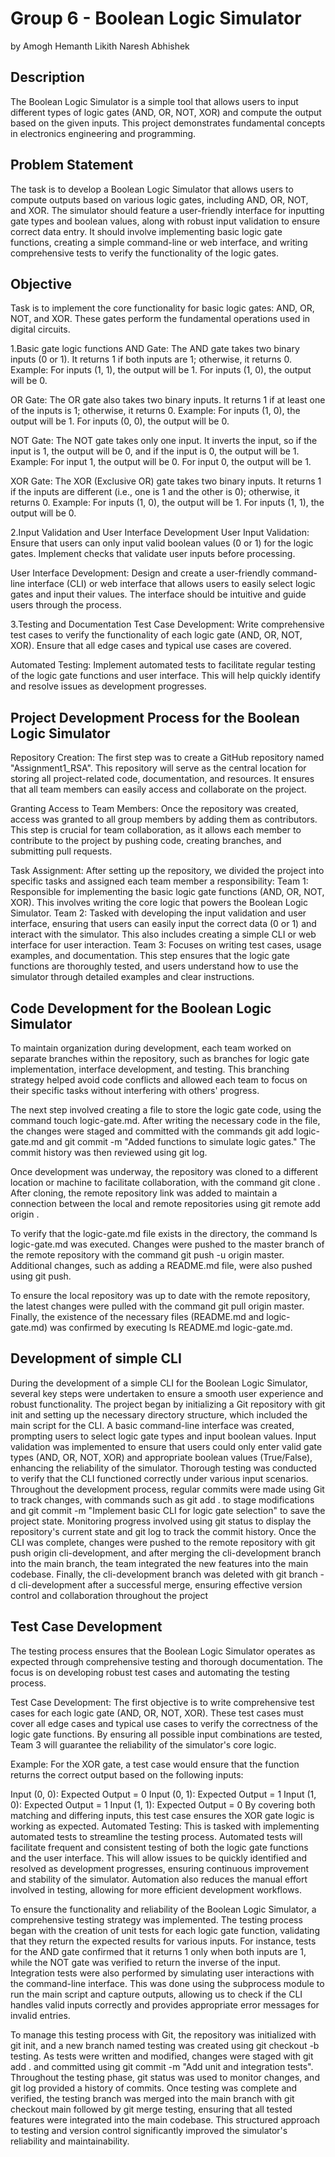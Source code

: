 # Group 6 - Boolean Logic Simulator
by Amogh Hemanth Likith Naresh Abhishek

## Description
The Boolean Logic Simulator is a simple tool that allows users to input different types of logic gates (AND, OR, NOT, XOR) and compute the output based on the given inputs. This project demonstrates fundamental concepts in electronics engineering and programming.

## Problem Statement
The task is to develop a Boolean Logic Simulator that allows users to compute outputs based on various logic gates, including AND, OR, NOT, and XOR. The simulator should feature a user-friendly interface for inputting gate types and boolean values, along with robust input validation to ensure correct data entry. It should involve implementing basic logic gate functions, creating a simple command-line or web interface, and writing comprehensive tests to verify the functionality of the logic gates. 

## Objective
Task is to implement the core functionality for basic logic gates: AND, OR, NOT, and XOR. These gates perform the fundamental operations used in digital circuits.

1.Basic gate logic functions
AND Gate:
The AND gate takes two binary inputs (0 or 1). It returns 1 if both inputs are 1; otherwise, it returns 0.
Example: For inputs (1, 1), the output will be 1. For inputs (1, 0), the output will be 0.

OR Gate:
The OR gate also takes two binary inputs. It returns 1 if at least one of the inputs is 1; otherwise, it returns 0.
Example: For inputs (1, 0), the output will be 1. For inputs (0, 0), the output will be 0.

NOT Gate:
The NOT gate takes only one input. It inverts the input, so if the input is 1, the output will be 0, and if the input is 0, the output will be 1.
Example: For input 1, the output will be 0. For input 0, the output will be 1.

XOR Gate:
The XOR (Exclusive OR) gate takes two binary inputs. It returns 1 if the inputs are different (i.e., one is 1 and the other is 0); otherwise, it returns 0.
Example: For inputs (1, 0), the output will be 1. For inputs (1, 1), the output will be 0.

2.Input Validation and User Interface Development
User Input Validation: Ensure that users can only input valid boolean values (0 or 1) for the logic gates. Implement checks that validate user inputs before processing.

User Interface Development: Design and create a user-friendly command-line interface (CLI) or web interface that allows users to easily select logic gates and input their values. The interface should be intuitive and guide users through the process.

3.Testing and Documentation
Test Case Development: Write comprehensive test cases to verify the functionality of each logic gate (AND, OR, NOT, XOR). Ensure that all edge cases and typical use cases are covered.

Automated Testing: Implement automated tests to facilitate regular testing of the logic gate functions and user interface. This will help quickly identify and resolve issues as development progresses.

## Project Development Process for the Boolean Logic Simulator

Repository Creation:
The first step was to create a GitHub repository named "Assignment1_RSA". This repository will serve as the central location for storing all project-related code, documentation, and resources. It ensures that all team members can easily access and collaborate on the project.

Granting Access to Team Members:
Once the repository was created, access was granted to all group members by adding them as contributors. This step is crucial for team collaboration, as it allows each member to contribute to the project by pushing code, creating branches, and submitting pull requests.

Task Assignment:
After setting up the repository, we divided the project into specific tasks and assigned each team member a responsibility:
Team 1: Responsible for implementing the basic logic gate functions (AND, OR, NOT, XOR). This involves writing the core logic that powers the Boolean Logic Simulator.
Team 2: Tasked with developing the input validation and user interface, ensuring that users can easily input the correct data (0 or 1) and interact with the simulator. This also includes creating a simple CLI or web interface for user interaction.
Team 3: Focuses on writing test cases, usage examples, and documentation. This step ensures that the logic gate functions are thoroughly tested, and users understand how to use the simulator through detailed examples and clear instructions.

## Code Development for the Boolean Logic Simulator

To maintain organization during development, each team worked on separate branches within the repository, such as branches for logic gate implementation, interface development, and testing. This branching strategy helped avoid code conflicts and allowed each team to focus on their specific tasks without interfering with others' progress.

The next step involved creating a file to store the logic gate code, using the command touch logic-gate.md. After writing the necessary code in the file, the changes were staged and committed with the commands git add logic-gate.md and git commit -m "Added functions to simulate logic gates." The commit history was then reviewed using git log.

Once development was underway, the repository was cloned to a different location or machine to facilitate collaboration, with the command git clone <repository-link>. After cloning, the remote repository link was added to maintain a connection between the local and remote repositories using git remote add origin <link>.

To verify that the logic-gate.md file exists in the directory, the command ls logic-gate.md was executed. Changes were pushed to the master branch of the remote repository with the command git push -u origin master. Additional changes, such as adding a README.md file, were also pushed using git push.

To ensure the local repository was up to date with the remote repository, the latest changes were pulled with the command git pull origin master. Finally, the existence of the necessary files (README.md and logic-gate.md) was confirmed by executing ls README.md logic-gate.md.

## Development of simple CLI 

During the development of a simple CLI for the Boolean Logic Simulator, several key steps were undertaken to ensure a smooth user experience and robust functionality. The project began by initializing a Git repository with git init and setting up the necessary directory structure, which included the main script for the CLI. A basic command-line interface was created, prompting users to select logic gate types and input boolean values. Input validation was implemented to ensure that users could only enter valid gate types (AND, OR, NOT, XOR) and appropriate boolean values (True/False), enhancing the reliability of the simulator. Thorough testing was conducted to verify that the CLI functioned correctly under various input scenarios. Throughout the development process, regular commits were made using Git to track changes, with commands such as git add . to stage modifications and git commit -m "Implement basic CLI for logic gate selection" to save the project state. Monitoring progress involved using git status to display the repository's current state and git log to track the commit history. Once the CLI was complete, changes were pushed to the remote repository with git push origin cli-development, and after merging the cli-development branch into the main branch, the team integrated the new features into the main codebase. Finally, the cli-development branch was deleted with git branch -d cli-development after a successful merge, ensuring effective version control and collaboration throughout the project

## Test Case Development
The testing process ensures that the Boolean Logic Simulator operates as expected through comprehensive testing and thorough documentation. The focus is on developing robust test cases and automating the testing process.

Test Case Development: The first objective is to write comprehensive test cases for each logic gate (AND, OR, NOT, XOR). These test cases must cover all edge cases and typical use cases to verify the correctness of the logic gate functions. By ensuring all possible input combinations are tested, Team 3 will guarantee the reliability of the simulator's core logic.

Example: For the XOR gate, a test case would ensure that the function returns the correct output based on the following inputs:

Input (0, 0): Expected Output = 0
Input (0, 1): Expected Output = 1
Input (1, 0): Expected Output = 1
Input (1, 1): Expected Output = 0
By covering both matching and differing inputs, this test case ensures the XOR gate logic is working as expected.
Automated Testing: This is tasked with implementing automated tests to streamline the testing process. Automated tests will facilitate frequent and consistent testing of both the logic gate functions and the user interface. This will allow issues to be quickly identified and resolved as development progresses, ensuring continuous improvement and stability of the simulator. Automation also reduces the manual effort involved in testing, allowing for more efficient development workflows.

To ensure the functionality and reliability of the Boolean Logic Simulator, a comprehensive testing strategy was implemented. The testing process began with the creation of unit tests for each logic gate function, validating that they return the expected results for various inputs. For instance, tests for the AND gate confirmed that it returns 1 only when both inputs are 1, while the NOT gate was verified to return the inverse of the input. Integration tests were also performed by simulating user interactions with the command-line interface. This was done using the subprocess module to run the main script and capture outputs, allowing us to check if the CLI handles valid inputs correctly and provides appropriate error messages for invalid entries.

To manage this testing process with Git, the repository was initialized with git init, and a new branch named testing was created using git checkout -b testing. As tests were written and modified, changes were staged with git add . and committed using git commit -m "Add unit and integration tests". Throughout the testing phase, git status was used to monitor changes, and git log provided a history of commits. Once testing was complete and verified, the testing branch was merged into the main branch with git checkout main followed by git merge testing, ensuring that all tested features were integrated into the main codebase. This structured approach to testing and version control significantly improved the simulator's reliability and maintainability.


